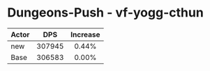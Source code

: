 # Dungeons-Push - vf-yogg-cthun
| Actor | DPS | Increase |
|---|:---:|:---:|
|new|307945|0.44%|
|Base|306583|0.00%|
